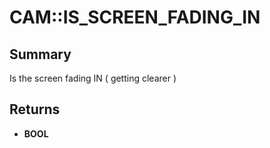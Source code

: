 # CAM::IS_SCREEN_FADING_IN

## Summary
Is the screen fading IN ( getting clearer )

## Returns
* **BOOL**